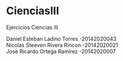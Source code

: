 # CienciasIII
Ejercicios Ciencias III

Daniel Esteban Ladino Torres -20142020043 <br />
Nicolas Steeven Rivera Rincon -20142020021 <br />
Jose Ricardo Ortega Ramirez -20142020007 <br />
